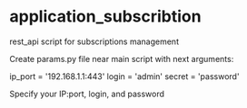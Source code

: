 # application_subscribtion
rest_api script for subscriptions management

Create params.py file near main script with next arguments:

ip_port = '192.168.1.1:443'
login = 'admin'
secret = 'password'


Specify your IP:port, login, and password
